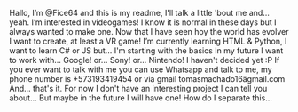 Hallo, I’m @Fice64 and this is my readme, I'll talk a little 'bout me and... yeah. 
I’m interested in videogames! I know it is normal in these days but I always wanted to make one. Now that I have seen hoy the world has evolver 
I want to create, at least a VR game! 
I’m currently learning HTML & Python, I want to learn C# or JS but... 
I'm starting with the basics In my future I want to work with... Google! or... Sony! or... Nintendo! 
I haven't decided yet :P 
If you ever want to talk with me you can use Whatsapp and talk to me, my phone number is +573193419454 or via gmail tomasmachado16ägmail.com 
And... that's it. For now I don't have an interesting project I can tell you about... But maybe in the future I will have one! 
How do I separate this...
